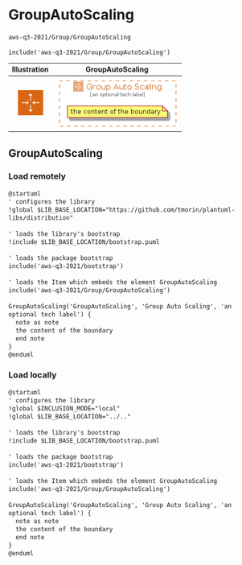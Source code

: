 # GroupAutoScaling


```text
aws-q3-2021/Group/GroupAutoScaling
```

```text
include('aws-q3-2021/Group/GroupAutoScaling')
```



| Illustration | GroupAutoScaling |
| :---: | :---: |
| ![illustration for Illustration](../../aws-q3-2021/Resource/GroupIcons/AutoScaling.png) | ![illustration for GroupAutoScaling](../../aws-q3-2021/Group/GroupAutoScaling.Local.png) |




## GroupAutoScaling

### Load remotely
```plantuml
@startuml
' configures the library
!global $LIB_BASE_LOCATION="https://github.com/tmorin/plantuml-libs/distribution"

' loads the library's bootstrap
!include $LIB_BASE_LOCATION/bootstrap.puml

' loads the package bootstrap
include('aws-q3-2021/bootstrap')

' loads the Item which embeds the element GroupAutoScaling
include('aws-q3-2021/Group/GroupAutoScaling')

GroupAutoScaling('GroupAutoScaling', 'Group Auto Scaling', 'an optional tech label') {
  note as note
  the content of the boundary
  end note
}
@enduml
```

### Load locally
```plantuml
@startuml
' configures the library
!global $INCLUSION_MODE="local"
!global $LIB_BASE_LOCATION="../.."

' loads the library's bootstrap
!include $LIB_BASE_LOCATION/bootstrap.puml

' loads the package bootstrap
include('aws-q3-2021/bootstrap')

' loads the Item which embeds the element GroupAutoScaling
include('aws-q3-2021/Group/GroupAutoScaling')

GroupAutoScaling('GroupAutoScaling', 'Group Auto Scaling', 'an optional tech label') {
  note as note
  the content of the boundary
  end note
}
@enduml
```


